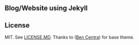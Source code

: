 ## Blog/Website using Jekyll

## License

MIT. See [LICENSE.MD](https://github.com/g3ortega/g3ortega.github.com/blob/master/LICENSE.md).
Thanks to ([Ben Centra](https://github.com/bencentra)) for base theme.
